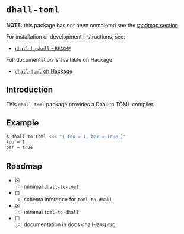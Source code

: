 # `dhall-toml`

**NOTE:** this package has not been completed see the
[roadmap section](#roadmap)

For installation or development instructions, see:

* [`dhall-haskell` - `README`](https://github.com/dhall-lang/dhall-haskell/blob/master/README.md)

Full documentation is available on Hackage:

* [`dhall-toml` on Hackage](https://hackage.haskell.org/package/dhall-toml)

## Introduction

This `dhall-toml` package provides a Dhall to TOML compiler.

## Example

```bash
$ dhall-to-toml <<< "{ foo = 1, bar = True }"
foo = 1
bar = true
```

## Roadmap
* [x] - minimal `dhall-to-toml`
* [ ] - schema inference for `toml-to-dhall`
* [x] - minimal `toml-to-dhall`
* [ ] - documentation in docs.dhall-lang.org

